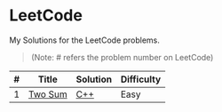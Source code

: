 
# LeetCode

My Solutions for the LeetCode problems.

> (Note: # refers the problem number on LeetCode)

| # | Title | Solution | Difficulty |
| - | ----- | -------- | ---------- |
| 1 |[Two Sum](https://leetcode.com/problems/two-sum/) | [C++](./Two%20Sum/twoSum.cpp) | Easy |

